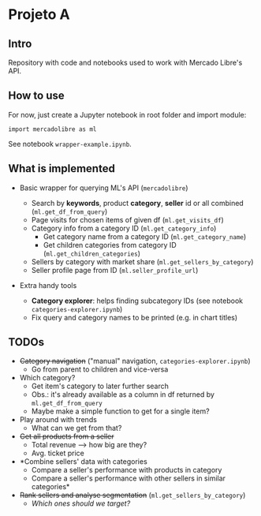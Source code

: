 # Projeto A 

## Intro
Repository with code and notebooks used to work with Mercado Libre's API.

## How to use
For now, just create a Jupyter notebook in root folder and import module:
```
import mercadolibre as ml
```

See notebook `wrapper-example.ipynb`.

## What is implemented

- Basic wrapper for querying ML's API (`mercadolibre`)
	- Search by **keywords**, product **category**, **seller** id or all combined (`ml.get_df_from_query`)
	- Page visits for chosen items of given df (`ml.get_visits_df`)
	- Category info from a category ID (`ml.get_category_info`)
		- Get category name from a category ID (`ml.get_category_name`)
		- Get children categories from category ID (`ml.get_children_categories`)
	- Sellers by category with market share (`ml.get_sellers_by_category`)
	- Seller profile page from ID (`ml.seller_profile_url`)

- Extra handy tools
	- **Category explorer**: helps finding subcategory IDs (see notebook `categories-explorer.ipynb`)
	- Fix query and category names to be printed (e.g. in chart titles)

## TODOs

- <s>Category navigation</s> ("manual" navigation, `categories-explorer.ipynb`)
	- Go from parent to children and vice-versa
- Which category?
	- Get item's category to later further search
	- Obs.: it's already available as a column in df returned by `ml.get_df_from_query`
	- Maybe make a simple function to get for a single item?
- Play around with trends
	- What can we get from that?
- <s>Get all products from a seller</s>
	- Total revenue --> how big are they?
	- Avg. ticket price
- *Combine sellers' data with categories
	- Compare a seller's performance with products in category
	- Compare a seller's performance with other sellers in similar categories*
- <s>Rank sellers and analyse segmentation</s> (`ml.get_sellers_by_category`)
	- *Which ones should we target?*